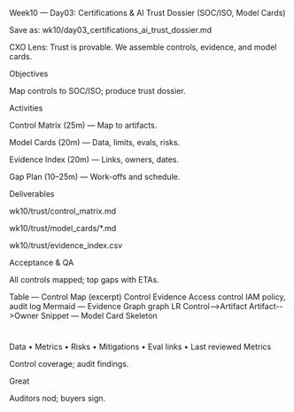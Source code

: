 Week10 — Day03: Certifications & AI Trust Dossier (SOC/ISO, Model Cards)

Save as: wk10/day03_certifications_ai_trust_dossier.md

CXO Lens: Trust is provable. We assemble controls, evidence, and model cards.

Objectives

Map controls to SOC/ISO; produce trust dossier.

Activities

Control Matrix (25m) — Map to artifacts.

Model Cards (20m) — Data, limits, evals, risks.

Evidence Index (20m) — Links, owners, dates.

Gap Plan (10–25m) — Work-offs and schedule.

Deliverables

wk10/trust/control_matrix.md

wk10/trust/model_cards/*.md

wk10/trust/evidence_index.csv

Acceptance & QA

All controls mapped; top gaps with ETAs.

Table — Control Map (excerpt)
Control	Evidence
Access control	IAM policy, audit log
Mermaid — Evidence Graph
graph LR
  Control-->Artifact
  Artifact-->Owner
Snippet — Model Card Skeleton
# <Model>
Data • Metrics • Risks • Mitigations • Eval links • Last reviewed
Metrics

Control coverage; audit findings.

Great

Auditors nod; buyers sign.
